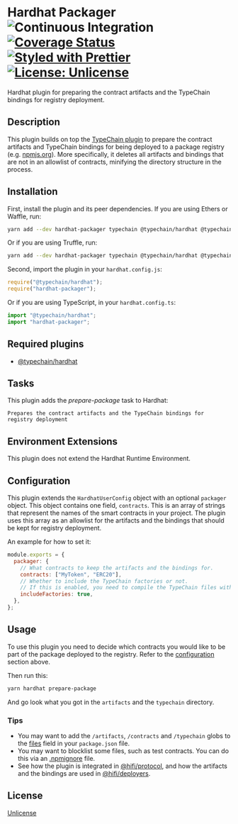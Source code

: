 # Hardhat Packager ![Continuous Integration](https://github.com/paulrberg/hardhat-packager/actions/workflows/integration.yml/badge.svg) [![Coverage Status](https://coveralls.io/repos/github/paulrberg/hardhat-packager/badge.svg?branch=main)](https://coveralls.io/github/paulrberg/hardhat-packager?branch=main) [![Styled with Prettier](https://img.shields.io/badge/code_style-prettier-ff69b4.svg)](https://prettier.io) [![License: Unlicense](https://img.shields.io/badge/License-Unlicense-blue.svg)](https://unlicense.org/)

Hardhat plugin for preparing the contract artifacts and the TypeChain bindings for registry deployment.

## Description

This plugin builds on top the [TypeChain plugin](https://github.com/ethereum-ts/TypeChain/tree/master/packages/hardhat)
to prepare the contract artifacts and TypeChain bindings for being deployed to a package registry (e.g.
[npmjs.org](https://npmjs.org)). More specifically, it deletes all artifacts and bindings that are not in an allowlist of
contracts, minifying the directory structure in the process.

## Installation

First, install the plugin and its peer dependencies. If you are using Ethers or Waffle, run:

```sh
yarn add --dev hardhat-packager typechain @typechain/hardhat @typechain/ethers-v5
```

Or if you are using Truffle, run:

```sh
yarn add --dev hardhat-packager typechain @typechain/hardhat @typechain/truffle-v5
```

Second, import the plugin in your `hardhat.config.js`:

```js
require("@typechain/hardhat");
require("hardhat-packager");
```

Or if you are using TypeScript, in your `hardhat.config.ts`:

```ts
import "@typechain/hardhat";
import "hardhat-packager";
```

## Required plugins

- [@typechain/hardhat](https://github.com/ethereum-ts/TypeChain/tree/master/packages/hardhat)

## Tasks

This plugin adds the _prepare-package_ task to Hardhat:

```text
Prepares the contract artifacts and the TypeChain bindings for registry deployment
```

## Environment Extensions

This plugin does not extend the Hardhat Runtime Environment.

## Configuration

This plugin extends the `HardhatUserConfig` object with an optional `packager` object. This object contains one field,
`contracts`. This is an array of strings that represent the names of the smart contracts in your project. The plugin
uses this array as an allowlist for the artifacts and the bindings that should be kept for registry deployment.

An example for how to set it:

```js
module.exports = {
  packager: {
    // What contracts to keep the artifacts and the bindings for.
    contracts: ["MyToken", "ERC20"],
    // Whether to include the TypeChain factories or not.
    // If this is enabled, you need to compile the TypeChain files with the TypeScript compiler before shipping to the registry.
    includeFactories: true,
  },
};
```

## Usage

To use this plugin you need to decide which contracts you would like to be part of the package deployed to the registry.
Refer to the [configuration](./README.md#configuration) section above.

Then run this:

```sh
yarn hardhat prepare-package
```

And go look what you got in the `artifacts` and the `typechain` directory.

### Tips

- You may want to add the `/artifacts`, `/contracts` and `/typechain` globs to the
  [files](https://docs.npmjs.com/cli/v7/configuring-npm/package-json#files) field in your `package.json` file.
- You may want to blocklist some files, such as test contracts. You can do this via an
  [.npmignore](https://docs.npmjs.com/cli/v7/using-npm/developers#keeping-files-out-of-your-package) file.
- See how the plugin is integrated in [@hifi/protocol](https://github.com/hifi-finance/hifi/tree/main/packages/protocol), and how the artifacts and
  the bindings are used in [@hifi/deployers](https://github.com/hifi-finance/hifi/tree/main/packages/deployers).

## License

[Unlicense](./LICENSE.md)
